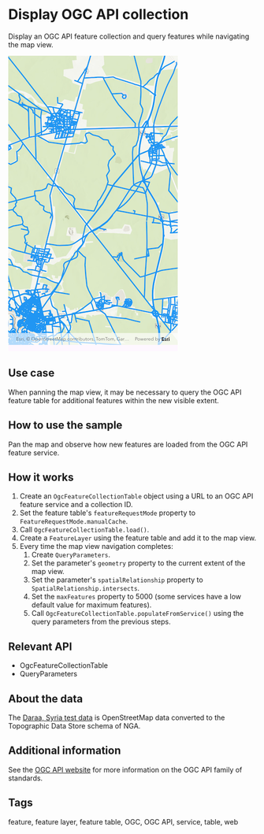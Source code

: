 # Display OGC API collection

Display an OGC API feature collection and query features while navigating the map view.

![Image of display OGC API collection](display_ogc_api_collection.png)

## Use case

When panning the map view, it may be necessary to query the OGC API feature table for additional features within the new visible extent.

## How to use the sample

Pan the map and observe how new features are loaded from the OGC API feature service.

## How it works

1. Create an `OgcFeatureCollectionTable` object using a URL to an OGC API feature service and a collection ID.
2. Set the feature table's `featureRequestMode` property to `FeatureRequestMode.manualCache`.
3. Call `OgcFeatureCollectionTable.load()`.
4. Create a `FeatureLayer` using the feature table and add it to the map view.
5. Every time the map view navigation completes:
   1. Create `QueryParameters`.
   2. Set the parameter's `geometry` property to the current extent of the map view.
   3. Set the parameter's `spatialRelationship` property to `SpatialRelationship.intersects`.
   4. Set the `maxFeatures` property to 5000 (some services have a low default value for maximum features).
   5. Call `OgcFeatureCollectionTable.populateFromService()` using the query parameters from the previous steps.

## Relevant API

* OgcFeatureCollectionTable
* QueryParameters

## About the data

The [Daraa, Syria test data](https://demo.ldproxy.net/daraa) is OpenStreetMap data converted to the Topographic Data Store schema of NGA.

## Additional information

See the [OGC API website](https://ogcapi.ogc.org/) for more information on the OGC API family of standards.

## Tags

feature, feature layer, feature table, OGC, OGC API, service, table, web
